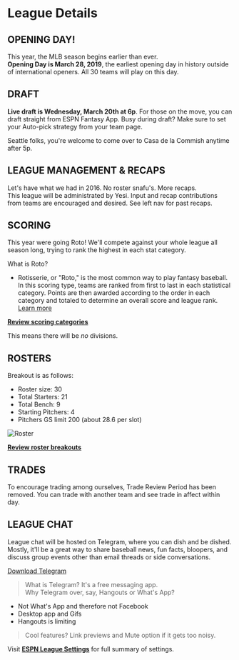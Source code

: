 # League Details

## OPENING DAY!
This year, the MLB season begins earlier than ever. <br>
**Opening Day is March 28, 2019**, the earliest opening day in history outside of international openers. All 30 teams will play on this day.

## DRAFT
**Live draft is Wednesday, March 20th at 6p**. For those on the move, you can draft straight from ESPN Fantasy App. Busy during draft? Make sure to set your Auto-pick strategy from your team page.

Seattle folks, you're welcome to come over to Casa de la Commish anytime after 5p.

## LEAGUE MANAGEMENT & RECAPS
Let's have what we had in 2016. No roster snafu's. More recaps. <br>
This league will be administrated by Yesi. Input and recap contributions from teams are encouraged and desired. See left nav for past recaps.

## SCORING
This year were going Roto! We'll compete against your whole league all season long, trying to rank the highest in each stat category.

What is Roto?
* Rotisserie, or "Roto," is the most common way to play fantasy baseball. In this scoring type, teams are ranked from first to last in each statistical category. Points are then awarded according to the order in each category and totaled to determine an overall score and league rank. [Learn more](https://support.espn.com/hc/en-us/articles/360003913972-Scoring-Formats)

[**Review scoring categories**](http://fantasy.espn.com/baseball/league/settings?leagueId=96224&view=scoring)

This means there will be *no* divisions.

## ROSTERS
Breakout is as follows:
* Roster size: 30
* Total Starters: 21
* Total Bench: 9
* Starting Pitchers: 4
* Pitchers GS limit 200 (about 28.6 per slot)

![Roster](/assets/league-roster.png)

[**Review roster breakouts**](http://fantasy.espn.com/baseball/league/settings?leagueId=96224&view=rosters)

## TRADES
To encourage trading among ourselves, Trade Review Period has been removed. You can trade with another team and see trade in affect within day.

## LEAGUE CHAT
League chat will be hosted on Telegram, where you can dish and be dished. Mostly, it'll be a great way to share baseball news, fun facts, bloopers, and discuss group events other than email threads or side conversations.

[Download Telegram](https://telegram.org/)

> What is Telegram? It's a free messaging app.<br>
> Why Telegram over, say, Hangouts or What's App?
- Not  What's App and therefore not Facebook
- Desktop app and Gifs
- Hangouts is limiting
>
> Cool features? Link previews and Mute option if it gets too noisy.

Visit [**ESPN League Settings**](http://fantasy.espn.com/baseball/league/settings?leagueId=96224&seasonId=2019&view=summary) for full summary of settings.
